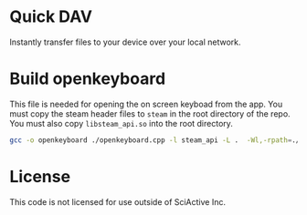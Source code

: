 # Quick DAV

Instantly transfer files to your device over your local network.

# Build openkeyboard

This file is needed for opening the on screen keyboad from the app. You must copy the steam header files to `steam` in the root directory of the repo. You must also copy `libsteam_api.so` into the root directory.

```sh
gcc -o openkeyboard ./openkeyboard.cpp -l steam_api -L .  -Wl,-rpath=./
```

# License

This code is not licensed for use outside of SciActive Inc.
